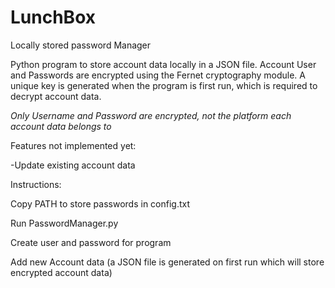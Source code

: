 # LunchBox
Locally stored password Manager

Python program to store account data locally in a JSON file. Account User and Passwords are encrypted using the Fernet cryptography module. A unique key is generated when the program is first run, which is required to decrypt account data.

*Only Username and Password are encrypted, not the platform each account data belongs to*


Features not implemented yet:

-Update existing account data


Instructions:

Copy PATH to store passwords in config.txt

Run PasswordManager.py

Create user and password for program

Add new Account data (a JSON file is generated on first run which will store encrypted account data)


